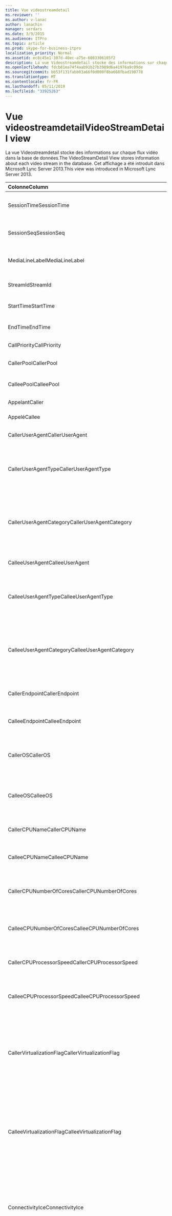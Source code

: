 ```yaml
---
title: Vue videostreamdetail
ms.reviewer: ''
ms.author: v-lanac
author: lanachin
manager: serdars
ms.date: 3/9/2015
ms.audience: ITPro
ms.topic: article
ms.prod: skype-for-business-itpro
localization_priority: Normal
ms.assetid: ec8c45e1-307d-40ec-a75e-6083306105f2
description: La vue Videostreamdetail stocke des informations sur chaque flux vidéo dans la base de données. Cet affichage a été introduit dans Microsoft Lync Server 2013.
ms.openlocfilehash: fdcb81ea74f4aab91b27b3989d6a41976a9c09de
ms.sourcegitcommit: bb53f131fabb03a66f0d000f8ba668fbad190778
ms.translationtype: MT
ms.contentlocale: fr-FR
ms.lasthandoff: 05/11/2019
ms.locfileid: "33925263"
---
```

# <a name="videostreamdetail-view"></a><span data-ttu-id="651a7-104">Vue videostreamdetail</span><span class="sxs-lookup"><span data-stu-id="651a7-104">VideoStreamDetail view</span></span>
 
<span data-ttu-id="651a7-105">La vue Videostreamdetail stocke des informations sur chaque flux vidéo dans la base de données.</span><span class="sxs-lookup"><span data-stu-id="651a7-105">The VideoStreamDetail View stores information about each video stream in the database.</span></span> <span data-ttu-id="651a7-106">Cet affichage a été introduit dans Microsoft Lync Server 2013.</span><span class="sxs-lookup"><span data-stu-id="651a7-106">This view was introduced in Microsoft Lync Server 2013.</span></span>
  
|<span data-ttu-id="651a7-107">**Colonne**</span><span class="sxs-lookup"><span data-stu-id="651a7-107">**Column**</span></span>|<span data-ttu-id="651a7-108">**Type de données**</span><span class="sxs-lookup"><span data-stu-id="651a7-108">**Data Type**</span></span>|<span data-ttu-id="651a7-109">**Description**</span><span class="sxs-lookup"><span data-stu-id="651a7-109">**Description**</span></span>|
|:-----|:-----|:-----|
|<span data-ttu-id="651a7-110">SessionTime</span><span class="sxs-lookup"><span data-stu-id="651a7-110">SessionTime</span></span>  <br/> |<span data-ttu-id="651a7-111">DateHeure</span><span class="sxs-lookup"><span data-stu-id="651a7-111">datetime</span></span>  <br/> |<span data-ttu-id="651a7-112">Référencé depuis la [MediaLine table](medialine-0.md).</span><span class="sxs-lookup"><span data-stu-id="651a7-112">Referenced from the [MediaLine table](medialine-0.md).</span></span>  <br/> |
|<span data-ttu-id="651a7-113">SessionSeq</span><span class="sxs-lookup"><span data-stu-id="651a7-113">SessionSeq</span></span>  <br/> |<span data-ttu-id="651a7-114">int</span><span class="sxs-lookup"><span data-stu-id="651a7-114">int</span></span>  <br/> |<span data-ttu-id="651a7-115">Référencé depuis la [MediaLine table](medialine-0.md).</span><span class="sxs-lookup"><span data-stu-id="651a7-115">Referenced from the [MediaLine table](medialine-0.md).</span></span>  <br/> |
|<span data-ttu-id="651a7-116">MediaLineLabel</span><span class="sxs-lookup"><span data-stu-id="651a7-116">MediaLineLabel</span></span>  <br/> |<span data-ttu-id="651a7-117">tinyint</span><span class="sxs-lookup"><span data-stu-id="651a7-117">tinyint</span></span>  <br/> |<span data-ttu-id="651a7-118">Référencé depuis la [MediaLine table](medialine-0.md).</span><span class="sxs-lookup"><span data-stu-id="651a7-118">Referenced from the [MediaLine table](medialine-0.md).</span></span>  <br/> |
|<span data-ttu-id="651a7-119">StreamId</span><span class="sxs-lookup"><span data-stu-id="651a7-119">StreamId</span></span>  <br/> |<span data-ttu-id="651a7-120">int</span><span class="sxs-lookup"><span data-stu-id="651a7-120">int</span></span>  <br/> |<span data-ttu-id="651a7-121">ID unique au sein d’une ligne de média.</span><span class="sxs-lookup"><span data-stu-id="651a7-121">Unique ID within a media line.</span></span>  <br/> |
|<span data-ttu-id="651a7-122">StartTime</span><span class="sxs-lookup"><span data-stu-id="651a7-122">StartTime</span></span>  <br/> |<span data-ttu-id="651a7-123">DateHeure</span><span class="sxs-lookup"><span data-stu-id="651a7-123">datetime</span></span>  <br/> |<span data-ttu-id="651a7-124">Heure de début de la session.</span><span class="sxs-lookup"><span data-stu-id="651a7-124">Start time of the session.</span></span>  <br/> |
|<span data-ttu-id="651a7-125">EndTime</span><span class="sxs-lookup"><span data-stu-id="651a7-125">EndTime</span></span>  <br/> |<span data-ttu-id="651a7-126">DateHeure</span><span class="sxs-lookup"><span data-stu-id="651a7-126">datetime</span></span>  <br/> |<span data-ttu-id="651a7-127">Heure de fin de la session.</span><span class="sxs-lookup"><span data-stu-id="651a7-127">End time of the session.</span></span>  <br/> |
|<span data-ttu-id="651a7-128">CallPriority</span><span class="sxs-lookup"><span data-stu-id="651a7-128">CallPriority</span></span>  <br/> |<span data-ttu-id="651a7-129">int</span><span class="sxs-lookup"><span data-stu-id="651a7-129">int</span></span>  <br/> |<span data-ttu-id="651a7-130">Priorité de l’appel.</span><span class="sxs-lookup"><span data-stu-id="651a7-130">Priority of the call.</span></span>  <br/> |
|<span data-ttu-id="651a7-131">CallerPool</span><span class="sxs-lookup"><span data-stu-id="651a7-131">CallerPool</span></span>  <br/> |<span data-ttu-id="651a7-132">nvarchar(256)</span><span class="sxs-lookup"><span data-stu-id="651a7-132">nvarchar(256)</span></span>  <br/> |<span data-ttu-id="651a7-133">FQDN du pool de l’appelant.</span><span class="sxs-lookup"><span data-stu-id="651a7-133">Caller pool FQDN.</span></span>  <br/> |
|<span data-ttu-id="651a7-134">CalleePool</span><span class="sxs-lookup"><span data-stu-id="651a7-134">CalleePool</span></span>  <br/> |<span data-ttu-id="651a7-135">nvarchar(256)</span><span class="sxs-lookup"><span data-stu-id="651a7-135">nvarchar(256)</span></span>  <br/> |<span data-ttu-id="651a7-136">FQDN du pool de l’appelé.</span><span class="sxs-lookup"><span data-stu-id="651a7-136">Callee pool FQDN.</span></span>  <br/> |
|<span data-ttu-id="651a7-137">Appelant</span><span class="sxs-lookup"><span data-stu-id="651a7-137">Caller</span></span>  <br/> |<span data-ttu-id="651a7-138">nvarchar(450)</span><span class="sxs-lookup"><span data-stu-id="651a7-138">nvarchar(450)</span></span>  <br/> |<span data-ttu-id="651a7-139">URI de l’appelant.</span><span class="sxs-lookup"><span data-stu-id="651a7-139">Caller's URI.</span></span>  <br/> |
|<span data-ttu-id="651a7-140">Appelé</span><span class="sxs-lookup"><span data-stu-id="651a7-140">Callee</span></span>  <br/> |<span data-ttu-id="651a7-141">nvarchar(450)</span><span class="sxs-lookup"><span data-stu-id="651a7-141">nvarchar(450)</span></span>  <br/> |<span data-ttu-id="651a7-142">URI de l’appelé.</span><span class="sxs-lookup"><span data-stu-id="651a7-142">Callee's URI.</span></span>  <br/> |
|<span data-ttu-id="651a7-143">CallerUserAgent</span><span class="sxs-lookup"><span data-stu-id="651a7-143">CallerUserAgent</span></span>  <br/> |<span data-ttu-id="651a7-144">nvarchar(256)</span><span class="sxs-lookup"><span data-stu-id="651a7-144">nvarchar(256)</span></span>  <br/> |<span data-ttu-id="651a7-145">Chaîne d’agent utilisateur l’appelant.</span><span class="sxs-lookup"><span data-stu-id="651a7-145">Caller's user agent string.</span></span>  <br/> |
|<span data-ttu-id="651a7-146">CallerUserAgentType</span><span class="sxs-lookup"><span data-stu-id="651a7-146">CallerUserAgentType</span></span>  <br/> |<span data-ttu-id="651a7-147">smallint</span><span class="sxs-lookup"><span data-stu-id="651a7-147">smallint</span></span>  <br/> |<span data-ttu-id="651a7-148">Type d’agent utilisateur de l’appelant.</span><span class="sxs-lookup"><span data-stu-id="651a7-148">Type of caller's user agent.</span></span> <span data-ttu-id="651a7-149">Voir la [table UserAgent](useragent.md) pour plus d’informations.</span><span class="sxs-lookup"><span data-stu-id="651a7-149">See the [UserAgent table](useragent.md) for details.</span></span> <br/> |
|<span data-ttu-id="651a7-150">CallerUserAgentCategory</span><span class="sxs-lookup"><span data-stu-id="651a7-150">CallerUserAgentCategory</span></span>  <br/> |<span data-ttu-id="651a7-151">nvarchar(64)</span><span class="sxs-lookup"><span data-stu-id="651a7-151">nvarchar(64)</span></span>  <br/> |<span data-ttu-id="651a7-152">Catégorie de l’agent utilisateur de l’appelant.</span><span class="sxs-lookup"><span data-stu-id="651a7-152">Category of caller's user agent.</span></span> <span data-ttu-id="651a7-153">Consultez la [table UserAgentDef (QoE)](useragentdef-qoe.md) pour plus d’informations.</span><span class="sxs-lookup"><span data-stu-id="651a7-153">See the [UserAgentDef table (QoE)](useragentdef-qoe.md) for details.</span></span> <br/> |
|<span data-ttu-id="651a7-154">CalleeUserAgent</span><span class="sxs-lookup"><span data-stu-id="651a7-154">CalleeUserAgent</span></span>  <br/> |<span data-ttu-id="651a7-155">nvarchar(256)</span><span class="sxs-lookup"><span data-stu-id="651a7-155">nvarchar(256)</span></span>  <br/> |<span data-ttu-id="651a7-156">Chaîne d’agent utilisateur appelé.</span><span class="sxs-lookup"><span data-stu-id="651a7-156">Callee's user agent string.</span></span>  <br/> |
|<span data-ttu-id="651a7-157">CalleeUserAgentType</span><span class="sxs-lookup"><span data-stu-id="651a7-157">CalleeUserAgentType</span></span>  <br/> |<span data-ttu-id="651a7-158">smallint</span><span class="sxs-lookup"><span data-stu-id="651a7-158">smallint</span></span>  <br/> |<span data-ttu-id="651a7-159">Type d’agent utilisateur de l’appelé.</span><span class="sxs-lookup"><span data-stu-id="651a7-159">Type of callee's user agent.</span></span> <span data-ttu-id="651a7-160">Voir la [table UserAgent](useragent.md) pour plus d’informations.</span><span class="sxs-lookup"><span data-stu-id="651a7-160">See the [UserAgent table](useragent.md) for information.</span></span> <br/> |
|<span data-ttu-id="651a7-161">CalleeUserAgentCategory</span><span class="sxs-lookup"><span data-stu-id="651a7-161">CalleeUserAgentCategory</span></span>  <br/> |<span data-ttu-id="651a7-162">nvarchar(64)</span><span class="sxs-lookup"><span data-stu-id="651a7-162">nvarchar(64)</span></span>  <br/> |<span data-ttu-id="651a7-163">Catégorie de l’agent utilisateur de l’appelé.</span><span class="sxs-lookup"><span data-stu-id="651a7-163">Category of callee's user agent.</span></span> <span data-ttu-id="651a7-164">Consultez la [table UserAgentDef (QoE)](useragentdef-qoe.md) pour plus d’informations.</span><span class="sxs-lookup"><span data-stu-id="651a7-164">See the [UserAgentDef table (QoE)](useragentdef-qoe.md) for information.</span></span> <br/> |
|<span data-ttu-id="651a7-165">CallerEndpoint</span><span class="sxs-lookup"><span data-stu-id="651a7-165">CallerEndpoint</span></span>  <br/> |<span data-ttu-id="651a7-166">nvarchar(256)</span><span class="sxs-lookup"><span data-stu-id="651a7-166">nvarchar(256)</span></span>  <br/> |<span data-ttu-id="651a7-167">Nom du point de terminaison de l’appelant.</span><span class="sxs-lookup"><span data-stu-id="651a7-167">Caller's endpoint name.</span></span>  <br/> |
|<span data-ttu-id="651a7-168">CalleeEndpoint</span><span class="sxs-lookup"><span data-stu-id="651a7-168">CalleeEndpoint</span></span>  <br/> |<span data-ttu-id="651a7-169">nvarchar(256)</span><span class="sxs-lookup"><span data-stu-id="651a7-169">nvarchar(256)</span></span>  <br/> |<span data-ttu-id="651a7-170">Nom du point de terminaison de l’appelé.</span><span class="sxs-lookup"><span data-stu-id="651a7-170">Callee's endpoint name.</span></span>  <br/> |
|<span data-ttu-id="651a7-171">CallerOS</span><span class="sxs-lookup"><span data-stu-id="651a7-171">CallerOS</span></span>  <br/> |<span data-ttu-id="651a7-172">nvarchar (128)</span><span class="sxs-lookup"><span data-stu-id="651a7-172">nvarchar(128)</span></span>  <br/> |<span data-ttu-id="651a7-173">Système d’exploitation (OS) du point de terminaison de l’appelant.</span><span class="sxs-lookup"><span data-stu-id="651a7-173">Operating system (OS) of the caller's endpoint.</span></span>  <br/> |
|<span data-ttu-id="651a7-174">CalleeOS</span><span class="sxs-lookup"><span data-stu-id="651a7-174">CalleeOS</span></span>  <br/> |<span data-ttu-id="651a7-175">nvarchar (128)</span><span class="sxs-lookup"><span data-stu-id="651a7-175">nvarchar(128)</span></span>  <br/> |<span data-ttu-id="651a7-176">Système d’exploitation (OS) du point de terminaison de l’appelé.</span><span class="sxs-lookup"><span data-stu-id="651a7-176">Operating system (OS) of the callee's endpoint.</span></span>  <br/> |
|<span data-ttu-id="651a7-177">CallerCPUName</span><span class="sxs-lookup"><span data-stu-id="651a7-177">CallerCPUName</span></span>  <br/> |<span data-ttu-id="651a7-178">nvarchar (128)</span><span class="sxs-lookup"><span data-stu-id="651a7-178">nvarchar(128)</span></span>  <br/> |<span data-ttu-id="651a7-179">Nom de l’UC du point de terminaison de l’appelant.</span><span class="sxs-lookup"><span data-stu-id="651a7-179">CPU name of the caller's endpoint.</span></span>  <br/> |
|<span data-ttu-id="651a7-180">CalleeCPUName</span><span class="sxs-lookup"><span data-stu-id="651a7-180">CalleeCPUName</span></span>  <br/> |<span data-ttu-id="651a7-181">nvarchar (128)</span><span class="sxs-lookup"><span data-stu-id="651a7-181">nvarchar(128)</span></span>  <br/> |<span data-ttu-id="651a7-182">Nom de l’UC du système d’extrémité de l’appelé.</span><span class="sxs-lookup"><span data-stu-id="651a7-182">CPU name of the callee's endpoint.</span></span>  <br/> |
|<span data-ttu-id="651a7-183">CallerCPUNumberOfCores</span><span class="sxs-lookup"><span data-stu-id="651a7-183">CallerCPUNumberOfCores</span></span>  <br/> |<span data-ttu-id="651a7-184">smallint</span><span class="sxs-lookup"><span data-stu-id="651a7-184">smallint</span></span>  <br/> |<span data-ttu-id="651a7-185">Nombre de cœurs de processeur de point de terminaison de l’appelant.</span><span class="sxs-lookup"><span data-stu-id="651a7-185">Number of CPU cores of the caller's endpoint.</span></span>  <br/> |
|<span data-ttu-id="651a7-186">CalleeCPUNumberOfCores</span><span class="sxs-lookup"><span data-stu-id="651a7-186">CalleeCPUNumberOfCores</span></span>  <br/> |<span data-ttu-id="651a7-187">smallint</span><span class="sxs-lookup"><span data-stu-id="651a7-187">smallint</span></span>  <br/> |<span data-ttu-id="651a7-188">Nombre de cœurs d’UC du système d’extrémité de l’appelé.</span><span class="sxs-lookup"><span data-stu-id="651a7-188">Number of CPU cores of the callee's endpoint.</span></span>  <br/> |
|<span data-ttu-id="651a7-189">CallerCPUProcessorSpeed</span><span class="sxs-lookup"><span data-stu-id="651a7-189">CallerCPUProcessorSpeed</span></span>  <br/> |<span data-ttu-id="651a7-190">int</span><span class="sxs-lookup"><span data-stu-id="651a7-190">int</span></span>  <br/> |<span data-ttu-id="651a7-191">Vitesse du processeur de point de terminaison de l’appelant.</span><span class="sxs-lookup"><span data-stu-id="651a7-191">CPU processor speed of the caller's endpoint.</span></span>  <br/> |
|<span data-ttu-id="651a7-192">CalleeCPUProcessorSpeed</span><span class="sxs-lookup"><span data-stu-id="651a7-192">CalleeCPUProcessorSpeed</span></span>  <br/> |<span data-ttu-id="651a7-193">int</span><span class="sxs-lookup"><span data-stu-id="651a7-193">int</span></span>  <br/> |<span data-ttu-id="651a7-194">Vitesse du processeur de point de terminaison de l’appelé.</span><span class="sxs-lookup"><span data-stu-id="651a7-194">CPU processor speed of the callee's endpoint.</span></span>  <br/> |
|<span data-ttu-id="651a7-195">CallerVirtualizationFlag</span><span class="sxs-lookup"><span data-stu-id="651a7-195">CallerVirtualizationFlag</span></span>  <br/> |<span data-ttu-id="651a7-196">tinyint</span><span class="sxs-lookup"><span data-stu-id="651a7-196">tinyint</span></span>  <br/> |<span data-ttu-id="651a7-197">Indique si le système de l’appelant s’exécute dans un environnement virtualisé.</span><span class="sxs-lookup"><span data-stu-id="651a7-197">Indicates whether the caller's system is running in a virtualized environment.</span></span> <span data-ttu-id="651a7-198">Voir le [tableau du point de terminaison](endpoint.md) pour plus d’informations.</span><span class="sxs-lookup"><span data-stu-id="651a7-198">See the [Endpoint table](endpoint.md) for more information.</span></span> <br/> |
|<span data-ttu-id="651a7-199">CalleeVirtualizationFlag</span><span class="sxs-lookup"><span data-stu-id="651a7-199">CalleeVirtualizationFlag</span></span>  <br/> |<span data-ttu-id="651a7-200">tinyint</span><span class="sxs-lookup"><span data-stu-id="651a7-200">tinyint</span></span>  <br/> |<span data-ttu-id="651a7-201">Indique si le système de l’appelé s’exécute dans un environnement virtualisé.</span><span class="sxs-lookup"><span data-stu-id="651a7-201">Indicates whether the callee's system is running in a virtualized environment.</span></span> <span data-ttu-id="651a7-202">Voir le [tableau du point de terminaison](endpoint.md) pour plus d’informations.</span><span class="sxs-lookup"><span data-stu-id="651a7-202">See the [Endpoint table](endpoint.md) for more information.</span></span> <br/> |
|<span data-ttu-id="651a7-203">ConnectivityIce</span><span class="sxs-lookup"><span data-stu-id="651a7-203">ConnectivityIce</span></span>  <br/> |<span data-ttu-id="651a7-204">tinyint</span><span class="sxs-lookup"><span data-stu-id="651a7-204">tinyint</span></span>  <br/> |<span data-ttu-id="651a7-205">Informations sur le chemin d’accès des médias, tels que direct ou relayés.</span><span class="sxs-lookup"><span data-stu-id="651a7-205">Information about media path, such as direct or relayed.</span></span> <span data-ttu-id="651a7-206">Consultez la [table MediaLine](medialine-0.md) pour plus d’informations.</span><span class="sxs-lookup"><span data-stu-id="651a7-206">See the [MediaLine table](medialine-0.md) for more information.</span></span> <br/> |
|<span data-ttu-id="651a7-207">CallerIceWarningFlags</span><span class="sxs-lookup"><span data-stu-id="651a7-207">CallerIceWarningFlags</span></span>  <br/> |<span data-ttu-id="651a7-208">int</span><span class="sxs-lookup"><span data-stu-id="651a7-208">int</span></span>  <br/> |<span data-ttu-id="651a7-209">Informations sur le processus de mise en place ICE (Interactive Connectivity) décrits dans les bits indicateurs pour l’appelant.</span><span class="sxs-lookup"><span data-stu-id="651a7-209">Information about Interactive Connectivity Establishment (ICE) process described in bits flags for the caller.</span></span> <span data-ttu-id="651a7-210">Pour plus d’informations, reportez-vous à la qualité de l’expérience Monitoring Server Spécification du protocole.</span><span class="sxs-lookup"><span data-stu-id="651a7-210">For details, refer to the Quality of Experience Monitoring Server Protocol Specification.</span></span>  <br/> |
|<span data-ttu-id="651a7-211">CalleeIceWarningFlags</span><span class="sxs-lookup"><span data-stu-id="651a7-211">CalleeIceWarningFlags</span></span>  <br/> |<span data-ttu-id="651a7-212">int</span><span class="sxs-lookup"><span data-stu-id="651a7-212">int</span></span>  <br/> |<span data-ttu-id="651a7-213">Plus d’informations sur le processus de mise en place ICE (Interactive Connectivity) décrits dans les bits indicateurs de l’appelé.</span><span class="sxs-lookup"><span data-stu-id="651a7-213">Information about Interactive Connectivity Establishment (ICE) process described in bits flags for the callee.</span></span> <span data-ttu-id="651a7-214">Pour plus d’informations, reportez-vous à la qualité de l’expérience Monitoring Server Spécification du protocole.</span><span class="sxs-lookup"><span data-stu-id="651a7-214">For details, refer to the Quality of Experience Monitoring Server Protocol Specification.</span></span>  <br/> |
|<span data-ttu-id="651a7-215">Transport</span><span class="sxs-lookup"><span data-stu-id="651a7-215">Transport</span></span>  <br/> |<span data-ttu-id="651a7-216">int</span><span class="sxs-lookup"><span data-stu-id="651a7-216">int</span></span>  <br/> |<span data-ttu-id="651a7-217">Type de transport : 0 est UDP, 1 est TCP.</span><span class="sxs-lookup"><span data-stu-id="651a7-217">Transport type: 0 is UDP, 1 is TCP.</span></span>  <br/> |
|<span data-ttu-id="651a7-218">CallerIPAddr</span><span class="sxs-lookup"><span data-stu-id="651a7-218">CallerIPAddr</span></span>  <br/> |<span data-ttu-id="651a7-219">var(50)</span><span class="sxs-lookup"><span data-stu-id="651a7-219">var(50)</span></span>  <br/> |<span data-ttu-id="651a7-220">Adresse IP de l’appelant.</span><span class="sxs-lookup"><span data-stu-id="651a7-220">IP address of the caller.</span></span> <span data-ttu-id="651a7-221">Cela peut être soit une adresse IPv4 ou IPv6.</span><span class="sxs-lookup"><span data-stu-id="651a7-221">This may be either an IPv4 or an IPv6 address.</span></span>  <br/> |
|<span data-ttu-id="651a7-222">CallerPort</span><span class="sxs-lookup"><span data-stu-id="651a7-222">CallerPort</span></span>  <br/> |<span data-ttu-id="651a7-223">int</span><span class="sxs-lookup"><span data-stu-id="651a7-223">int</span></span>  <br/> |<span data-ttu-id="651a7-224">Port utilisé par l’appelant.</span><span class="sxs-lookup"><span data-stu-id="651a7-224">Port used by the caller.</span></span>  <br/> |
|<span data-ttu-id="651a7-225">CallerInside</span><span class="sxs-lookup"><span data-stu-id="651a7-225">CallerInside</span></span>  <br/> |<span data-ttu-id="651a7-226">bit</span><span class="sxs-lookup"><span data-stu-id="651a7-226">bit</span></span>  <br/> |<span data-ttu-id="651a7-227">Indique si l’appelant est à l’intérieur du réseau d’entreprise.</span><span class="sxs-lookup"><span data-stu-id="651a7-227">Indicates whether the caller is inside the organization network.</span></span> <span data-ttu-id="651a7-228">1 signifie que l’appelant est à l’intérieur du réseau d’entreprise, 0 signifie que l’appelant est en dehors du réseau.</span><span class="sxs-lookup"><span data-stu-id="651a7-228">1 means caller is inside the enterprise network, 0 means the caller is outside the network.</span></span>  <br/> |
|<span data-ttu-id="651a7-229">CalleeIPAddr</span><span class="sxs-lookup"><span data-stu-id="651a7-229">CalleeIPAddr</span></span>  <br/> |<span data-ttu-id="651a7-230">var(50)</span><span class="sxs-lookup"><span data-stu-id="651a7-230">var(50)</span></span>  <br/> |<span data-ttu-id="651a7-231">Adresse IP de l’appelé.</span><span class="sxs-lookup"><span data-stu-id="651a7-231">IP address of the callee.</span></span> <span data-ttu-id="651a7-232">Cela peut être soit une adresse IPv4 ou IPv6.</span><span class="sxs-lookup"><span data-stu-id="651a7-232">This may be either an IPv4 or an IPv6 address.</span></span>  <br/> |
|<span data-ttu-id="651a7-233">CalleePort</span><span class="sxs-lookup"><span data-stu-id="651a7-233">CalleePort</span></span>  <br/> |<span data-ttu-id="651a7-234">int</span><span class="sxs-lookup"><span data-stu-id="651a7-234">int</span></span>  <br/> |<span data-ttu-id="651a7-235">Port utilisé par l’appelé.</span><span class="sxs-lookup"><span data-stu-id="651a7-235">Port used by the callee.</span></span>  <br/> |
|<span data-ttu-id="651a7-236">CalleeInside</span><span class="sxs-lookup"><span data-stu-id="651a7-236">CalleeInside</span></span>  <br/> |<span data-ttu-id="651a7-237">bit</span><span class="sxs-lookup"><span data-stu-id="651a7-237">bit</span></span>  <br/> |<span data-ttu-id="651a7-238">Indique si l’appelant est à l’intérieur de l’organisation réseau.1 signifie appelé situé à l’intérieur du réseau d’entreprise, 0 signifie que l’appelé se trouve en dehors du réseau.</span><span class="sxs-lookup"><span data-stu-id="651a7-238">Indicates whether the caller is inside the organization network.1 means callee is inside the enterprise network, 0 means the callee is outside the network.</span></span>  <br/> |
|<span data-ttu-id="651a7-239">CallerUserSite</span><span class="sxs-lookup"><span data-stu-id="651a7-239">CallerUserSite</span></span>  <br/> |<span data-ttu-id="651a7-240">nvarchar (128)</span><span class="sxs-lookup"><span data-stu-id="651a7-240">nvarchar(128)</span></span>  <br/> |<span data-ttu-id="651a7-241">Nom du site de l’appelant.</span><span class="sxs-lookup"><span data-stu-id="651a7-241">Name of the caller's site.</span></span>  <br/> |
|<span data-ttu-id="651a7-242">CallerRegion</span><span class="sxs-lookup"><span data-stu-id="651a7-242">CallerRegion</span></span>  <br/> |<span data-ttu-id="651a7-243">nvarchar (128)</span><span class="sxs-lookup"><span data-stu-id="651a7-243">nvarchar(128)</span></span>  <br/> |<span data-ttu-id="651a7-244">Nom de pays/région du site de l’appelant.</span><span class="sxs-lookup"><span data-stu-id="651a7-244">Name of the country/region of the caller's site.</span></span>  <br/> |
|<span data-ttu-id="651a7-245">CalleeUserSite</span><span class="sxs-lookup"><span data-stu-id="651a7-245">CalleeUserSite</span></span>  <br/> |<span data-ttu-id="651a7-246">nvarchar (128)</span><span class="sxs-lookup"><span data-stu-id="651a7-246">nvarchar(128)</span></span>  <br/> |<span data-ttu-id="651a7-247">Nom du site de l’appelé.</span><span class="sxs-lookup"><span data-stu-id="651a7-247">Name of the callee's site.</span></span>  <br/> |
|<span data-ttu-id="651a7-248">CalleeRegion</span><span class="sxs-lookup"><span data-stu-id="651a7-248">CalleeRegion</span></span>  <br/> |<span data-ttu-id="651a7-249">nvarchar (128)</span><span class="sxs-lookup"><span data-stu-id="651a7-249">nvarchar(128)</span></span>  <br/> |<span data-ttu-id="651a7-250">Nom de pays/région du site de l’appelé.</span><span class="sxs-lookup"><span data-stu-id="651a7-250">Name of the country/region of the callee's site.</span></span>  <br/> |
|<span data-ttu-id="651a7-251">CallerRelayIPAddr</span><span class="sxs-lookup"><span data-stu-id="651a7-251">CallerRelayIPAddr</span></span>  <br/> |<span data-ttu-id="651a7-252">var(50)</span><span class="sxs-lookup"><span data-stu-id="651a7-252">var(50)</span></span>  <br/> |<span data-ttu-id="651a7-253">Adresse IP du A / V Edge service utilisé par l’appelant.</span><span class="sxs-lookup"><span data-stu-id="651a7-253">IP Address of the A/V Edge service used by the caller.</span></span> <span data-ttu-id="651a7-254">Voir la [table IPAddress](ipaddress.md) pour plus d’informations.</span><span class="sxs-lookup"><span data-stu-id="651a7-254">See the [IPAddress table](ipaddress.md) for more information.</span></span> <br/> |
|<span data-ttu-id="651a7-255">CallerRelayPort</span><span class="sxs-lookup"><span data-stu-id="651a7-255">CallerRelayPort</span></span>  <br/> |<span data-ttu-id="651a7-256">int</span><span class="sxs-lookup"><span data-stu-id="651a7-256">int</span></span>  <br/> |<span data-ttu-id="651a7-257">Port sur A / V Edge service utilisé par l’appelant.</span><span class="sxs-lookup"><span data-stu-id="651a7-257">Port on the A/V Edge service used by the caller.</span></span>  <br/> |
|<span data-ttu-id="651a7-258">CalleeRelayIPAddr</span><span class="sxs-lookup"><span data-stu-id="651a7-258">CalleeRelayIPAddr</span></span>  <br/> |<span data-ttu-id="651a7-259">var(50)</span><span class="sxs-lookup"><span data-stu-id="651a7-259">var(50)</span></span>  <br/> |<span data-ttu-id="651a7-260">Clé de l’adresse IP a / V Edge service utilisé par l’appelé.</span><span class="sxs-lookup"><span data-stu-id="651a7-260">IP Address key of the A/V Edge service used by the callee.</span></span> <span data-ttu-id="651a7-261">Voir la [table IPAddress](ipaddress.md) pour plus d’informations.</span><span class="sxs-lookup"><span data-stu-id="651a7-261">See the [IPAddress table](ipaddress.md) for more information.</span></span> <br/> |
|<span data-ttu-id="651a7-262">CalleeRelayPort</span><span class="sxs-lookup"><span data-stu-id="651a7-262">CalleeRelayPort</span></span>  <br/> |<span data-ttu-id="651a7-263">int</span><span class="sxs-lookup"><span data-stu-id="651a7-263">int</span></span>  <br/> |<span data-ttu-id="651a7-264">Port sur A / V Edge service utilisé par l’appelé.</span><span class="sxs-lookup"><span data-stu-id="651a7-264">Port on the A/V Edge service used by the callee.</span></span>  <br/> |
|<span data-ttu-id="651a7-265">CallerCaptureDev</span><span class="sxs-lookup"><span data-stu-id="651a7-265">CallerCaptureDev</span></span>  <br/> |<span data-ttu-id="651a7-266">varchar(256)</span><span class="sxs-lookup"><span data-stu-id="651a7-266">varchar(256)</span></span>  <br/> |<span data-ttu-id="651a7-267">Nom du périphérique de capture de l’appelant.</span><span class="sxs-lookup"><span data-stu-id="651a7-267">Caller's capture device name.</span></span>  <br/> |
|<span data-ttu-id="651a7-268">CallerRenderDev</span><span class="sxs-lookup"><span data-stu-id="651a7-268">CallerRenderDev</span></span>  <br/> |<span data-ttu-id="651a7-269">varchar(256)</span><span class="sxs-lookup"><span data-stu-id="651a7-269">varchar(256)</span></span>  <br/> |<span data-ttu-id="651a7-270">Nom du périphérique de rendu de l’appelant.</span><span class="sxs-lookup"><span data-stu-id="651a7-270">Caller's render device name.</span></span>  <br/> |
|<span data-ttu-id="651a7-271">CallerCaptureDevDriver</span><span class="sxs-lookup"><span data-stu-id="651a7-271">CallerCaptureDevDriver</span></span>  <br/> |<span data-ttu-id="651a7-272">varchar(256)</span><span class="sxs-lookup"><span data-stu-id="651a7-272">varchar(256)</span></span>  <br/> |<span data-ttu-id="651a7-273">Nom de pilote de périphérique de capture de l’appelant.</span><span class="sxs-lookup"><span data-stu-id="651a7-273">Caller's capture device driver name.</span></span>  <br/> |
|<span data-ttu-id="651a7-274">CallerRenderDevDriver</span><span class="sxs-lookup"><span data-stu-id="651a7-274">CallerRenderDevDriver</span></span>  <br/> |<span data-ttu-id="651a7-275">varchar(256)</span><span class="sxs-lookup"><span data-stu-id="651a7-275">varchar(256)</span></span>  <br/> |<span data-ttu-id="651a7-276">Nom du pilote du périphérique de rendu de l’appelant.</span><span class="sxs-lookup"><span data-stu-id="651a7-276">Caller's render device driver name.</span></span>  <br/> |
|<span data-ttu-id="651a7-277">CalleeCaptureDev</span><span class="sxs-lookup"><span data-stu-id="651a7-277">CalleeCaptureDev</span></span>  <br/> |<span data-ttu-id="651a7-278">varchar(256)</span><span class="sxs-lookup"><span data-stu-id="651a7-278">varchar(256)</span></span>  <br/> |<span data-ttu-id="651a7-279">Nom du périphérique de capture de l’appelé.</span><span class="sxs-lookup"><span data-stu-id="651a7-279">Callee's capture device name.</span></span>  <br/> |
|<span data-ttu-id="651a7-280">CalleeRenderDev</span><span class="sxs-lookup"><span data-stu-id="651a7-280">CalleeRenderDev</span></span>  <br/> |<span data-ttu-id="651a7-281">varchar(256)</span><span class="sxs-lookup"><span data-stu-id="651a7-281">varchar(256)</span></span>  <br/> |<span data-ttu-id="651a7-282">Nom du périphérique de rendu de l’appelé.</span><span class="sxs-lookup"><span data-stu-id="651a7-282">Callee's render device name.</span></span>  <br/> |
|<span data-ttu-id="651a7-283">CalleCaptureDevDriver</span><span class="sxs-lookup"><span data-stu-id="651a7-283">CalleCaptureDevDriver</span></span>  <br/> |<span data-ttu-id="651a7-284">varchar(256)</span><span class="sxs-lookup"><span data-stu-id="651a7-284">varchar(256)</span></span>  <br/> |<span data-ttu-id="651a7-285">Nom de pilote du périphérique de capture de l’appelé.</span><span class="sxs-lookup"><span data-stu-id="651a7-285">Callee's capture device driver name.</span></span>  <br/> |
|<span data-ttu-id="651a7-286">CalleeRenderDevDriver</span><span class="sxs-lookup"><span data-stu-id="651a7-286">CalleeRenderDevDriver</span></span>  <br/> |<span data-ttu-id="651a7-287">varchar(256)</span><span class="sxs-lookup"><span data-stu-id="651a7-287">varchar(256)</span></span>  <br/> |<span data-ttu-id="651a7-288">Nom du pilote du périphérique de rendu de l’appelé.</span><span class="sxs-lookup"><span data-stu-id="651a7-288">Callee's render device driver name.</span></span>  <br/> |
|<span data-ttu-id="651a7-289">CallerNetworkConnectionType</span><span class="sxs-lookup"><span data-stu-id="651a7-289">CallerNetworkConnectionType</span></span>  <br/> |<span data-ttu-id="651a7-290">tinyint</span><span class="sxs-lookup"><span data-stu-id="651a7-290">tinyint</span></span>  <br/> |<span data-ttu-id="651a7-291">Type de connexion réseau de l’appelant : 0 pour câblée, 1 pour sans fil.</span><span class="sxs-lookup"><span data-stu-id="651a7-291">Caller's network connection type: 0 is wired, 1 is wireless.</span></span>  <br/> |
|<span data-ttu-id="651a7-292">CallerVPN</span><span class="sxs-lookup"><span data-stu-id="651a7-292">CallerVPN</span></span>  <br/> |<span data-ttu-id="651a7-293">bit</span><span class="sxs-lookup"><span data-stu-id="651a7-293">bit</span></span>  <br/> |<span data-ttu-id="651a7-294">Indique si l’appelant est connecté via un réseau privé virtuel.</span><span class="sxs-lookup"><span data-stu-id="651a7-294">Indicates whether or not the caller connected over a virtual private network.</span></span> <span data-ttu-id="651a7-295">1 correspond à un réseau privé virtuel (VPN), 0 non VPN.</span><span class="sxs-lookup"><span data-stu-id="651a7-295">1 is virtual private network (VPN), 0 is non-VPN.</span></span>  <br/> |
|<span data-ttu-id="651a7-296">CallerLinkSpeed</span><span class="sxs-lookup"><span data-stu-id="651a7-296">CallerLinkSpeed</span></span>  <br/> |<span data-ttu-id="651a7-297">Decimal(18,)</span><span class="sxs-lookup"><span data-stu-id="651a7-297">decimal(18,)</span></span>  <br/> |<span data-ttu-id="651a7-298">Vitesse de la liaison réseau pour le point de terminaison de l’appelant en bits/s.</span><span class="sxs-lookup"><span data-stu-id="651a7-298">Network link speed for the caller's endpoint in bps.</span></span>  <br/> |
|<span data-ttu-id="651a7-299">CalleeNetworkConnectionType</span><span class="sxs-lookup"><span data-stu-id="651a7-299">CalleeNetworkConnectionType</span></span>  <br/> |<span data-ttu-id="651a7-300">tinyint</span><span class="sxs-lookup"><span data-stu-id="651a7-300">tinyint</span></span>  <br/> |<span data-ttu-id="651a7-301">Type de connexion réseau de l’appelé : 0 pour câblée, 1 pour sans fil.</span><span class="sxs-lookup"><span data-stu-id="651a7-301">Callee's network connection type: 0 is wired, 1 is wireless.</span></span>  <br/> |
|<span data-ttu-id="651a7-302">CalleeVPN</span><span class="sxs-lookup"><span data-stu-id="651a7-302">CalleeVPN</span></span>  <br/> |<span data-ttu-id="651a7-303">bit</span><span class="sxs-lookup"><span data-stu-id="651a7-303">bit</span></span>  <br/> |<span data-ttu-id="651a7-304">Indique si l’appelé connecté via un réseau privé virtuel.</span><span class="sxs-lookup"><span data-stu-id="651a7-304">Indicates whether or not the callee connected over a virtual private network.</span></span> <span data-ttu-id="651a7-305">1 correspond à un réseau privé virtuel (VPN), 0 non VPN.</span><span class="sxs-lookup"><span data-stu-id="651a7-305">1 is virtual private network (VPN), 0 is non-VPN.</span></span>  <br/> |
|<span data-ttu-id="651a7-306">CalleeLinkSpeed</span><span class="sxs-lookup"><span data-stu-id="651a7-306">CalleeLinkSpeed</span></span>  <br/> |<span data-ttu-id="651a7-307">Decimal(18,0)</span><span class="sxs-lookup"><span data-stu-id="651a7-307">decimal(18,0)</span></span>  <br/> |<span data-ttu-id="651a7-308">Vitesse de la liaison réseau pour le point de terminaison de l’appelé (en bits/s).</span><span class="sxs-lookup"><span data-stu-id="651a7-308">Network link speed for the callee's endpoint (in bps).</span></span>  <br/> |
|<span data-ttu-id="651a7-309">ConversationalMOS</span><span class="sxs-lookup"><span data-stu-id="651a7-309">ConversationalMOS</span></span>  <br/> |<span data-ttu-id="651a7-310">Decimal (3,2)</span><span class="sxs-lookup"><span data-stu-id="651a7-310">decimal(3,2)</span></span>  <br/> |<span data-ttu-id="651a7-311">Note MOS qualité de la conversation à bande étroite des sessions audio (basées sur les deux flux audio).</span><span class="sxs-lookup"><span data-stu-id="651a7-311">Narrowband Conversational MOS of the audio sessions (based on both audio streams).</span></span>  <br/> |
|<span data-ttu-id="651a7-312">AppliedBandwidthLimit</span><span class="sxs-lookup"><span data-stu-id="651a7-312">AppliedBandwidthLimit</span></span>  <br/> |<span data-ttu-id="651a7-313">int</span><span class="sxs-lookup"><span data-stu-id="651a7-313">int</span></span>  <br/> |<span data-ttu-id="651a7-314">Bande passante réelle à appliquer au flux côté envoi donné donné différents paramètres de stratégie (activer, API, SDP, stratégie de serveur, etc.).</span><span class="sxs-lookup"><span data-stu-id="651a7-314">Actual bandwidth applied to the given send side stream given various policy settings (TURN, API, SDP, Policy Server, and so on).</span></span> <span data-ttu-id="651a7-315">Il ne doit ne pas être confondu avec la bande passante effective, car il peut y avoir une bande passante réduite efficace en fonction de l’estimation de la bande passante.</span><span class="sxs-lookup"><span data-stu-id="651a7-315">This is not to be confused with the effective bandwidth because there can be a lower effective bandwidth based on the bandwidth estimate.</span></span> <span data-ttu-id="651a7-316">Il s’agit en fait de la bande passante maximale que le flux d’envoi peut prendre intervenant dans les limites imposées par l’estimation de la bande passante.</span><span class="sxs-lookup"><span data-stu-id="651a7-316">This is basically the maximum bandwidth the send stream can take barring limits imposed by the bandwidth estimate.</span></span>  <br/> |
|<span data-ttu-id="651a7-317">JitterInterArrival</span><span class="sxs-lookup"><span data-stu-id="651a7-317">JitterInterArrival</span></span>  <br/> |<span data-ttu-id="651a7-318">int</span><span class="sxs-lookup"><span data-stu-id="651a7-318">int</span></span>  <br/> |<span data-ttu-id="651a7-319">Gigue réseau moyenne à partir des statistiques de contrôle protocole RTCP (Real Time).</span><span class="sxs-lookup"><span data-stu-id="651a7-319">Average network jitter from Real Time Control Protocol (RTCP) statistics.</span></span>  <br/> |
|<span data-ttu-id="651a7-320">JitterInterArrivalMax</span><span class="sxs-lookup"><span data-stu-id="651a7-320">JitterInterArrivalMax</span></span>  <br/> |<span data-ttu-id="651a7-321">int</span><span class="sxs-lookup"><span data-stu-id="651a7-321">int</span></span>  <br/> |<span data-ttu-id="651a7-322">Gigue réseau maximum pendant l’appel.</span><span class="sxs-lookup"><span data-stu-id="651a7-322">Maximum network jitter during the call.</span></span>  <br/> |
|<span data-ttu-id="651a7-323">RoundTrip</span><span class="sxs-lookup"><span data-stu-id="651a7-323">RoundTrip</span></span>  <br/> |<span data-ttu-id="651a7-324">int</span><span class="sxs-lookup"><span data-stu-id="651a7-324">int</span></span>  <br/> |<span data-ttu-id="651a7-325">Durée d’aller-retour d’après les statistiques RTCP.</span><span class="sxs-lookup"><span data-stu-id="651a7-325">Round trip time from RTCP statistics.</span></span>  <br/> |
|<span data-ttu-id="651a7-326">RoundTripMax</span><span class="sxs-lookup"><span data-stu-id="651a7-326">RoundTripMax</span></span>  <br/> |<span data-ttu-id="651a7-327">int</span><span class="sxs-lookup"><span data-stu-id="651a7-327">int</span></span>  <br/> |<span data-ttu-id="651a7-328">Durée d’aller-retour maximale pour le flux audio.</span><span class="sxs-lookup"><span data-stu-id="651a7-328">Maximum round trip time for the audio stream.</span></span>  <br/> |
|<span data-ttu-id="651a7-329">PacketLossRate</span><span class="sxs-lookup"><span data-stu-id="651a7-329">PacketLossRate</span></span>  <br/> |<span data-ttu-id="651a7-330">Decimal(5,4)</span><span class="sxs-lookup"><span data-stu-id="651a7-330">decimal(5,4)</span></span>  <br/> |<span data-ttu-id="651a7-331">Taux de perte de paquets moyenne pendant l’appel.</span><span class="sxs-lookup"><span data-stu-id="651a7-331">Average packet loss rate during the call.</span></span>  <br/> |
|<span data-ttu-id="651a7-332">PacketLossRateMax</span><span class="sxs-lookup"><span data-stu-id="651a7-332">PacketLossRateMax</span></span>  <br/> |<span data-ttu-id="651a7-333">Decimal(5,4)</span><span class="sxs-lookup"><span data-stu-id="651a7-333">decimal(5,4)</span></span>  <br/> |<span data-ttu-id="651a7-334">Perte maximale de paquets observée pendant l’appel.</span><span class="sxs-lookup"><span data-stu-id="651a7-334">Maximum packet loss observed during the call.</span></span>  <br/> |
|<span data-ttu-id="651a7-335">PacketUtilization</span><span class="sxs-lookup"><span data-stu-id="651a7-335">PacketUtilization</span></span>  <br/> |<span data-ttu-id="651a7-336">int</span><span class="sxs-lookup"><span data-stu-id="651a7-336">int</span></span>  <br/> |<span data-ttu-id="651a7-337">Nombre de paquets pour le flux vidéo (Real Time Transport Protocol, RTP).</span><span class="sxs-lookup"><span data-stu-id="651a7-337">Packet count for the video stream (Real Time Transport Protocol, RTP).</span></span>  <br/> |
|<span data-ttu-id="651a7-338">BandwidthEst</span><span class="sxs-lookup"><span data-stu-id="651a7-338">BandwidthEst</span></span>  <br/> |<span data-ttu-id="651a7-339">int</span><span class="sxs-lookup"><span data-stu-id="651a7-339">int</span></span>  <br/> |<span data-ttu-id="651a7-340">Estimations de la bande passante pour le flux audio.</span><span class="sxs-lookup"><span data-stu-id="651a7-340">Bandwidth estimates for the audio stream.</span></span>  <br/> |
|<span data-ttu-id="651a7-341">PayloadDescription</span><span class="sxs-lookup"><span data-stu-id="651a7-341">PayloadDescription</span></span>  <br/> |<span data-ttu-id="651a7-342">int</span><span class="sxs-lookup"><span data-stu-id="651a7-342">int</span></span>  <br/> |<span data-ttu-id="651a7-343">Codec audio utilisé pour l’appel, référencé à partir de la [table PayloadDescription](payloaddescription.md).</span><span class="sxs-lookup"><span data-stu-id="651a7-343">Audio codec used for the call, referenced from the [PayloadDescription table](payloaddescription.md).</span></span>  <br/> |
|<span data-ttu-id="651a7-344">VideoResolution</span><span class="sxs-lookup"><span data-stu-id="651a7-344">VideoResolution</span></span>  <br/> |<span data-ttu-id="651a7-345">char (9)</span><span class="sxs-lookup"><span data-stu-id="651a7-345">char(9)</span></span>  <br/> |<span data-ttu-id="651a7-346">Résolution de la vidéo en pixels de large multiplié par pixels de haut.</span><span class="sxs-lookup"><span data-stu-id="651a7-346">Resolution of the video in pixels width multiplied by pixels height.</span></span> <span data-ttu-id="651a7-347">Indiqué sous forme de chaîne.</span><span class="sxs-lookup"><span data-stu-id="651a7-347">Reported as a string.</span></span>  <br/> |
|<span data-ttu-id="651a7-348">VideoBitRateAvg</span><span class="sxs-lookup"><span data-stu-id="651a7-348">VideoBitRateAvg</span></span>  <br/> |<span data-ttu-id="651a7-349">int</span><span class="sxs-lookup"><span data-stu-id="651a7-349">int</span></span>  <br/> |<span data-ttu-id="651a7-350">Vitesse de transmission moyenne du flux vidéo.</span><span class="sxs-lookup"><span data-stu-id="651a7-350">Average bit rate of the video stream.</span></span>  <br/> |
|<span data-ttu-id="651a7-351">InboundVideoFrameRateAvg</span><span class="sxs-lookup"><span data-stu-id="651a7-351">InboundVideoFrameRateAvg</span></span>  <br/> |<span data-ttu-id="651a7-352">Decimal(9,4)</span><span class="sxs-lookup"><span data-stu-id="651a7-352">decimal(9,4)</span></span>  <br/> |<span data-ttu-id="651a7-353">Fréquence d’images vidéo reçue.</span><span class="sxs-lookup"><span data-stu-id="651a7-353">Frame rate of video received.</span></span>  <br/> |
|<span data-ttu-id="651a7-354">OutboundVideoFrameRateAvg</span><span class="sxs-lookup"><span data-stu-id="651a7-354">OutboundVideoFrameRateAvg</span></span>  <br/> |<span data-ttu-id="651a7-355">Decimal(9,4)</span><span class="sxs-lookup"><span data-stu-id="651a7-355">decimal(9,4)</span></span>  <br/> |<span data-ttu-id="651a7-356">Fréquence d’images vidéo envoyée.</span><span class="sxs-lookup"><span data-stu-id="651a7-356">Frame rate of video sent.</span></span>  <br/> |
|<span data-ttu-id="651a7-357">ViideoBitRateMax</span><span class="sxs-lookup"><span data-stu-id="651a7-357">ViideoBitRateMax</span></span>  <br/> |<span data-ttu-id="651a7-358">int</span><span class="sxs-lookup"><span data-stu-id="651a7-358">int</span></span>  <br/> |<span data-ttu-id="651a7-359">Vitesse de transmission vidéo maximale au cours de la session vidéo.</span><span class="sxs-lookup"><span data-stu-id="651a7-359">Maximum video bit rate during the video session.</span></span>  <br/> |
|<span data-ttu-id="651a7-360">VideoPacketLossRate</span><span class="sxs-lookup"><span data-stu-id="651a7-360">VideoPacketLossRate</span></span>  <br/> |<span data-ttu-id="651a7-361">Decimal(9,4)</span><span class="sxs-lookup"><span data-stu-id="651a7-361">decimal(9,4)</span></span>  <br/> |<span data-ttu-id="651a7-362">Fréquence à laquelle les paquets vidéo ont été perdues.</span><span class="sxs-lookup"><span data-stu-id="651a7-362">Rate at which video packets were lost.</span></span>  <br/> |
|<span data-ttu-id="651a7-363">VideoFrameLossRate</span><span class="sxs-lookup"><span data-stu-id="651a7-363">VideoFrameLossRate</span></span>  <br/> |<span data-ttu-id="651a7-364">Decimal(9.4)</span><span class="sxs-lookup"><span data-stu-id="651a7-364">decimal(9.4)</span></span>  <br/> |<span data-ttu-id="651a7-365">Pourcentage du total des images vidéo perdues.</span><span class="sxs-lookup"><span data-stu-id="651a7-365">Percentage of total video frames that are lost.</span></span>  <br/> |
|<span data-ttu-id="651a7-366">VideoFEC</span><span class="sxs-lookup"><span data-stu-id="651a7-366">VideoFEC</span></span>  <br/> |<span data-ttu-id="651a7-367">bit</span><span class="sxs-lookup"><span data-stu-id="651a7-367">bit</span></span>  <br/> |<span data-ttu-id="651a7-368">Non utilisé.</span><span class="sxs-lookup"><span data-stu-id="651a7-368">Not used.</span></span>  <br/> |
|<span data-ttu-id="651a7-369">VideoAllocateBWAvg</span><span class="sxs-lookup"><span data-stu-id="651a7-369">VideoAllocateBWAvg</span></span>  <br/> |<span data-ttu-id="651a7-370">int</span><span class="sxs-lookup"><span data-stu-id="651a7-370">int</span></span>  <br/> |<span data-ttu-id="651a7-371">Quantité moyenne de bande passante allouée à la vidéo.</span><span class="sxs-lookup"><span data-stu-id="651a7-371">Average amount of bandwidth allocated for video.</span></span>  <br/> |
|<span data-ttu-id="651a7-372">VideoLocalFrameLossPercentageAvg</span><span class="sxs-lookup"><span data-stu-id="651a7-372">VideoLocalFrameLossPercentageAvg</span></span>  <br/> |<span data-ttu-id="651a7-373">Decimal(9.4)</span><span class="sxs-lookup"><span data-stu-id="651a7-373">decimal(9.4)</span></span>  <br/> |<span data-ttu-id="651a7-374">Pourcentage du total des images vidéo qui ont été perdues.</span><span class="sxs-lookup"><span data-stu-id="651a7-374">Percentage of total video frames that were lost.</span></span>  <br/> |
|<span data-ttu-id="651a7-375">SenderIsCallerPAI</span><span class="sxs-lookup"><span data-stu-id="651a7-375">SenderIsCallerPAI</span></span>  <br/> |<span data-ttu-id="651a7-376">bit</span><span class="sxs-lookup"><span data-stu-id="651a7-376">bit</span></span>  <br/> |<span data-ttu-id="651a7-377">Direction du flux d’informations p-asserted-identity.</span><span class="sxs-lookup"><span data-stu-id="651a7-377">Stream direction for p-asserted identity information.</span></span> <span data-ttu-id="651a7-378">1 signifie que la direction du flux va de l’appelant à l’appelé ; 0 signifie que la direction du flux va de l’appelé à l’appelant.</span><span class="sxs-lookup"><span data-stu-id="651a7-378">1 means the stream direction is from the caller to the callee; 0 means the stream direction is from the callee to the caller.</span></span>  <br/> |
   

